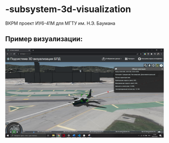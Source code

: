 # -subsystem-3d-visualization
ВКРМ проект ИУ6-41М для МГТУ им. Н.Э. Баумана

Пример визуализации:
---

![Image alt](https://github.com/westgrosh/-subsystem-3d-visualization/blob/main/VKRM_project_test.png)

